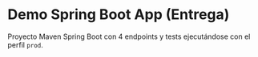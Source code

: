 # Demo Spring Boot App (Entrega)

Proyecto Maven Spring Boot con 4 endpoints y tests ejecutándose con el perfil `prod`.

